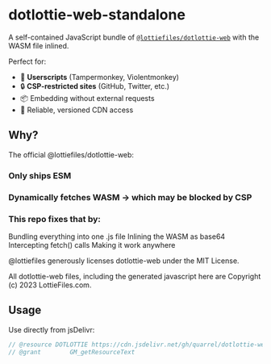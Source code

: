 # dotlottie-web-standalone

A self-contained JavaScript bundle of [`@lottiefiles/dotlottie-web`](https://github.com/LottieFiles/dotlottie-web) with the WASM file inlined.

Perfect for:
- 🧩 **Userscripts** (Tampermonkey, Violentmonkey)
- 🔒 **CSP-restricted sites** (GitHub, Twitter, etc.)
- 📦 Embedding without external requests
- 🚀 Reliable, versioned CDN access

## Why?
The official @lottiefiles/dotlottie-web:

### Only ships ESM
### Dynamically fetches WASM → which may be blocked by CSP

### This repo fixes that by:

Bundling everything into one .js file
Inlining the WASM as base64
Intercepting fetch() calls
Making it work anywhere

@lottiefiles generously licenses dotlottie-web under the MIT License.

All dotlottie-web files, including the generated javascript here are Copyright (c) 2023 LottieFiles.com.

## Usage

Use directly from jsDelivr:

```js
// @resource DOTLOTTIE https://cdn.jsdelivr.net/gh/quarrel/dotlottie-web-standalone@v0.50.0/build/dotlottie-web-standalone.js
// @grant        GM_getResourceText
